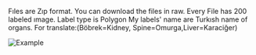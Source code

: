 Fıles are Zıp format.
You can download the files in raw.
Every File has 200 labeled ımage.
Label type is Polygon
My labels' name are Turkısh name of organs.
For translate:(Böbrek=Kidney, Spine=Omurga,Liver=Karaciğer)

![Example](https://i.postimg.cc/DyM9vkpM/Labeled-Imagepng.png)
